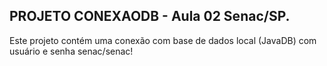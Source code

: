 ## PROJETO CONEXAODB - Aula 02 Senac/SP. 


Este projeto contém uma conexão com base de dados local (JavaDB) com usuário e senha senac/senac!

